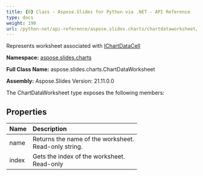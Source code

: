 ```yaml
---
title: {0} Class - Aspose.Slides for Python via .NET - API Reference
type: docs
weight: 190
url: /python-net/api-reference/aspose.slides.charts/chartdataworksheet/
---
```


Represents worksheet associated with [IChartDataCell](/python-net/api-reference/aspose.slides.charts/ichartdatacell/)

**Namespace:** [aspose.slides.charts](/python-net/api-reference/aspose.slides.charts/)

**Full Class Name:** aspose.slides.charts.ChartDataWorksheet

**Assembly:**  Aspose.Slides Version: 21.11.0.0

The ChartDataWorksheet type exposes the following members:
## **Properties**
|**Name**|**Description**|
| :- | :- |
|name|Returns the name of the worksheet.<br/>            Read-only string.|
|index|Gets the index of the worksheet.<br/>            Read-only|
